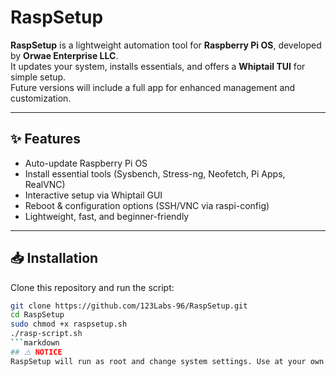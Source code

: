 # RaspSetup

**RaspSetup** is a lightweight automation tool for **Raspberry Pi OS**, developed by **Orwae Enterprise LLC**.  
It updates your system, installs essentials, and offers a **Whiptail TUI** for simple setup.  
Future versions will include a full app for enhanced management and customization.  

---

## ✨ Features
- Auto-update Raspberry Pi OS  
- Install essential tools (Sysbench, Stress-ng, Neofetch, Pi Apps, RealVNC)  
- Interactive setup via Whiptail GUI  
- Reboot & configuration options (SSH/VNC via raspi-config)  
- Lightweight, fast, and beginner-friendly  

---

## 📥 Installation
Clone this repository and run the script: 

```bash
git clone https://github.com/123Labs-96/RaspSetup.git
cd RaspSetup
sudo chmod +x raspsetup.sh
./rasp-script.sh
```markdown
## ⚠️ NOTICE
RaspSetup will run as root and change system settings. Use at your own risk (recommend run as sudo/root premision)

